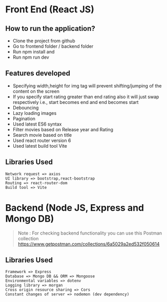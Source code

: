 # Front End (React JS)

## How to run the application?
* Clone the project from github
* Go to frontend folder / backend folder
* Run npm install and 
* Run npm run dev

## Features developed
* Specifying width,height for img tag will prevent shifting/jumping of the content on the screen
* If you specify start rating greater than end rating also it will just swap respectively i.e., start becomes end and end becomes start
* Debouncing
* Lazy loading images
* Pagination
* Used latest ES6 syntax
* Filter movies based on Release year and Rating
* Search movie based on title
* Used react router version 6
* Used latest build tool Vite

## Libraries Used 
```
Network request => axios
UI library => bootstrap,react-bootstrap
Routing => react-router-dom
Build tool => Vite
```


# Backend (Node JS, Express and Mongo DB)

> Note : For checking backend functionality you can use this Postman collection
https://www.getpostman.com/collections/6a5029a2ed532f050614


## Libraries Used 
```
Framework => Express
Database => Mongo DB && ORM => Mongoose
Environmental variables => dotenv
Logging library => morgan
Cross origin resource sharing => Cors
Constant changes of server => nodemon (dev dependency)
```
